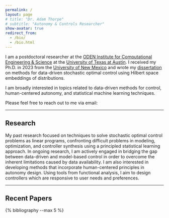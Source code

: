 ```yaml
---
permalink: /
layout: page
# title: "Dr. Adam Thorpe"
# subtitle: "Autonomy & Controls Researcher"
show-avatar: true
redirect_from:
  - /bio/
  - /bio.html
---
```


I am a postdoctoral researcher at the [ODEN Institute for Computational Engineering & Science](https://oden.utexas.edu) at the [University of Texas at Austin](https://www.utexas.edu). I received my Ph.D. in 2023 from the [University of New Mexico](https://www.unm.edu) and wrote my [dissertation](https://www.proquest.com/dissertations-theses/data-driven-stochastic-optimal-control-using/docview/2881072078/se-2) on methods for data-driven stochastic optimal control using Hilbert space embeddings of distributions. 

I am broadly interested in topics related to data-driven methods for control, human-centered autonomy, and statistical machine learning techniques. 

Please feel free to reach out to me via email: <object class="svg-email-protection" data="{{ site.url }}/images/email.svg" type="image/svg+xml"></object>

------

## Research

My past research focused on techniques to solve stochastic optimal control problems as linear programs, confronting difficult problems in modeling, optimization, and controller synthesis using a principled statistical learning approach. In ongoing research, I am actively engaged in bridging the gap between data-driven and model-based control in order to overcome the inherent limitations caused by data availability. I am also interested in developing methods that incorporate human-centered principles in autonomy design. Using tools from functional analysis, I aim to design controllers which are responsive to user needs and preferences.

------

## Recent Papers

{% bibliography --max 5 %}
